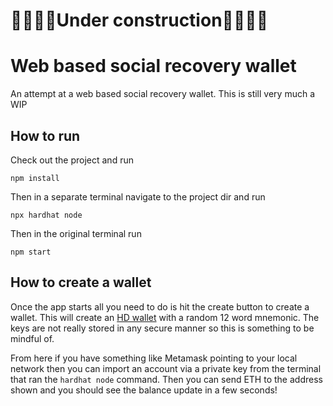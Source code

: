 # 🚧👷🏽‍♀️Under construction👷🏽‍♀️🚧

# Web based social recovery wallet
An attempt at a web based social recovery wallet. This is still very much a WIP

## How to run
Check out the project and run

 `npm install`

Then in a separate terminal navigate to the project dir and run

`npx hardhat node`

Then in the original terminal run

`npm start`

## How to create a wallet
Once the app starts all you need to do is hit the create button to create a wallet. This will create an [HD wallet](https://github.com/ethereumbook/ethereumbook/blob/develop/05wallets.asciidoc#hd_wallets) with a random 12 word mnemonic. The keys are not really stored in any secure manner so this is something to be mindful of. 

From here if you have something like Metamask pointing to your local network then you can import an account via a private key from the terminal that ran the `hardhat node` command. Then you can send ETH to the address shown and you should see the balance update in a few seconds!



